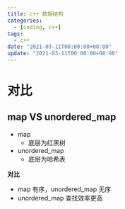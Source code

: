 ```yaml
---
title: c++ 数据结构
categories: 
  - [coding, c++]
tags:
  - c++
date: "2021-03-11T00:00:00+08:00"
update: "2021-03-11T00:00:00+08:00"
---
```


# 对比

## map VS unordered_map

- map
  - 底层为红黑树
- unordered_map
  - 底层为哈希表

**对比**

- map 有序，unordered_map 无序
- unordered_map 查找效率更高